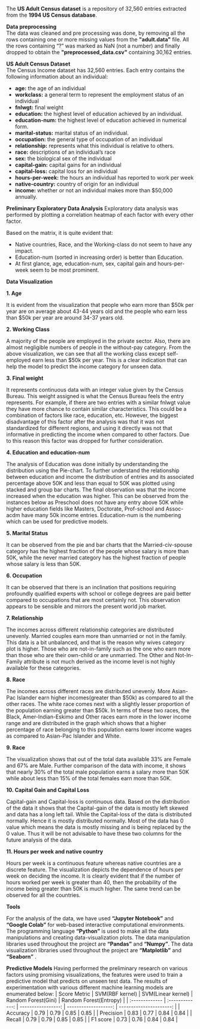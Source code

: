The **US Adult Census dataset** is a repository of 32,560 entries extracted from the **1994 US Census database**.

**Data preprocessing** <br />
The data was cleaned and pre processing was done, by removing all the rows containing one or more missing values from the **"adult.data"** file.
All the rows containing “?” was marked as NaN (not a number) and finally dropped to obtain the **"preprocessed_data.csv"** containing 30,162 entries.


**US Adult Census Dataset** <br />
The Census Income dataset has 32,560 entries. Each entry contains the following information
about an individual: <br />
* **age:** the age of an individual <br />
* **workclass:** a general term to represent the employment status of an individual <br />
* **fnlwgt:** final weight <br />
* **education:** the highest level of education achieved by an individual. <br />
* **education-num:** the highest level of education achieved in numerical form. <br />
* **marital-status:** marital status of an individual. <br />
* **occupation:** the general type of occupation of an individual <br />
* **relationship:** represents what this individual is relative to others. <br />
* **race:** descriptions of an individual’s race <br />
* **sex:** the biological sex of the individual <br />
* **capital-gain:** capital gains for an individual <br />
* **capital-loss:** capital loss for an individual <br />
* **hours-per-week:** the hours an individual has reported to work per week <br />
* **native-country:** country of origin for an individual <br />
* **income:** whether or not an individual makes more than $50,000 annually. <br />

**Preliminary Exploratory Data Analysis** 
Exploratory data analysis was performed by plotting a correlation heatmap of each factor with every other factor.

Based on the matrix, it is quite evident that:
* Native countries, Race, and the Working-class do not seem to have any impact.
* Education-num (sorted in increasing order) is better than Education.
* At first glance, age, education-num, sex, capital gain and hours-per-week seem to be most prominent.

**Data Visualization** 

**1. Age**

It is evident from the visualization that people who earn more than $50k per year are on average about 43-44 years old and the people who earn less than $50k per year are around 34-37 years old. 

**2. Working Class**

A majority of the people are employed in the private sector. Also, there are almost negligible numbers of people in the without-pay category.
From the above visualization, we can see that all the working class except self-employed earn less than $50k per year. This is a clear indication that can help the model to predict the income category for unseen data.

**3. Final weight**

It represents continuous data with an integer value given by the Census Bureau. This weight assigned is what the Census Bureau feels the entry represents. For example, if there are two entries with a similar fnlwgt value they have more chance to contain similar characteristics. This could be a combination of factors like race, education, etc. However, the biggest disadvantage of this factor after the analysis was that it was not standardized for different regions, and using it directly was not that informative in predicting the income when compared to other factors. Due to this reason this factor was dropped for further consideration.

**4. Education and education-num**

The analysis of Education was done initially by understanding the distribution using the Pie-chart. To further understand the relationship between education and income the distribution of entries and its associated percentage above 50K and less than equal to 50K was plotted using stacked and group bar charts. The final observation was that the income increased when the education was higher. This can be observed from the instances below as Preschool does not have any entry above 50K while higher education fields like Masters, Doctorate, Prof-school and Assoc-acdm have many 50k income entries. Education-num is the numbering which can be used for predictive models.

**5. Marital Status**

It can be observed from the pie and bar charts that the Married-civ-spouse category has the highest fraction of the people whose salary is more than 50K, while the never married category has the highest fraction of people whose salary is less than 50K.

**6. Occupation**

It can be observed that there is an inclination that positions requiring profoundly qualified experts with school or college degrees are paid better compared to occupations that are most certainly not. This observation appears to be sensible and mirrors the present world job market.

**7. Relationship**

The incomes across different relationship categories are distributed unevenly. Married couples earn more than unmarried or not in the family. This data is a bit unbalanced, and that is the reason why wives category plot is higher. Those who are not-in-family such as the one who earn more than those who are their own-child or are unmarried. The Other and Not-In-Family attribute is not much derived as the income level is not highly available for these categories.

**8. Race**

The incomes across different races are distributed unevenly. More Asian-Pac Islander earn higher incomes(greater than $50k) as compared to all the other races. The white race comes next with a slightly lesser proportion of the population earning greater than $50k. In terms of these two races, the Black, Amer-Indian-Eskimo and Other races earn more in the lower income range and are distributed in the graph which shows that a higher percentage of race belonging to this population earns lower income wages as compared to Asian-Pac Islander and White.

**9. Race**

The visualization shows that out of the total data available 33% are Female and 67% are Male. Further comparison of the data with income, it shows that nearly 30% of the total male population earns a salary more than 50K while about less than 15% of the total females earn more than 50K.

**10. Capital Gain and Capital Loss**

Capital-gain and Capital-loss is continuous data. Based on the distribution of the data it shows that the Capital-gain of the data is mostly left skewed and data has a long left tail. While the Capital-loss of the data is distributed normally. Hence it is mostly distributed normally. Most of the data has 0 value which means the data is mostly missing and is being replaced by the 0 value. Thus it will be not advisable to have these two columns for the future analysis of the data.

**11. Hours per week and native country**

Hours per week is a continuous feature whereas native countries are a discrete feature. The visualization depicts the dependence of hours per week on deciding the income. It is clearly evident that if the number of hours worked per week is greater than 40, then the probability of the income being greater than 50K is much higher. The same trend can be observed for all the countries.

**Tools**

For the analysis of the data, we have used **“Jupyter Notebook”** and **“Google Colab”** for web-based interactive computational environments. The programming language **“Python”** is used to make all the data manipulations and creating data-visualization plots. The data manipulation libraries used throughout the project are **“Pandas”** and **“Numpy”**. The data visualization libraries used throughout the project are **“Matplotlib”** and **“Seaborn”** .

**Predictive Models**
Having performed the preliminary research on various factors using promising visualizations, the features were used to train a predictive model that predicts on unseen test data.
The results of experimentation with various different machine learning models are enumerated below:
| Score Metric   | SVM(RBF kernel) | SVM(Linear kernel) | Random Forest(Gini)  | Random Forest(Entropy)  |
| :------------- | :-------------: | -----------------: | -------------------: | ----------------------: |
|   Accuracy     |       0.79      |        0.79        |         0.85         |           0.85          |
|   Precision    |       0.83      |        0.77        |         0.84         |           0.84          |
|    Recall      |       0.79      |        0.79        |         0.85         |           0.85          |
|   F1 score     |       0.73      |        0.76        |         0.84         |           0.84          |











 
